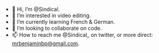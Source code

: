 - 👋 Hi, I’m @Sindical.
- 👀 I’m interested in video editing.
- 🌱 I’m currently learning French & German.
- 💞️ I’m looking to collaborate on code.
- 📫 How to reach me @Sindical_ on twitter, or more direct: mrbenjaminbp@gmail.com.

<!---
Sindical/Sindical is a ✨ special ✨ repository because its `README.md` (this file) appears on your GitHub profile.
You can click the Preview link to take a look at your changes.
--->
